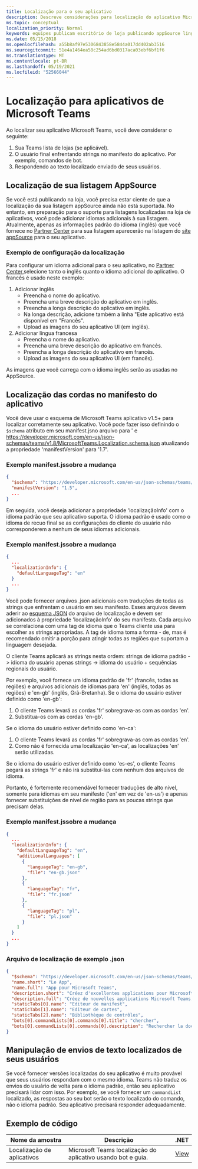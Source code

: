 ```yaml
---
title: Localização para o seu aplicativo
description: Descreve considerações para localização do aplicativo Microsoft Teams.
ms.topic: conceptual
localization_priority: Normal
keywords: equipes publicam escritório de loja publicando appSource linguagem de localização
ms.date: 05/15/2018
ms.openlocfilehash: a55b8af97e5306843858e5844a017dd402ab3516
ms.sourcegitcommit: 51e4a1464ea58c254ad6bd0317aca03ebf6bf1f6
ms.translationtype: MT
ms.contentlocale: pt-BR
ms.lasthandoff: 05/19/2021
ms.locfileid: "52566044"
---
```

# <a name="localization-for-microsoft-teams-apps"></a>Localização para aplicativos de Microsoft Teams

Ao localizar seu aplicativo Microsoft Teams, você deve considerar o seguinte:

1. Sua Teams lista de lojas (se aplicável).
1. O usuário final enfrentando strings no manifesto do aplicativo. Por exemplo, comandos de bot.
1. Respondendo ao texto localizado enviado de seus usuários.

## <a name="localizing-your-appsource-listing"></a>Localização de sua listagem AppSource

Se você está publicando na loja, você precisa estar ciente de que a localização da sua listagem appSource ainda não está suportada. No entanto, em preparação para o suporte para listagens localizadas na loja de aplicativos, você pode adicionar idiomas adicionais à sua listagem. Atualmente, apenas as informações padrão do idioma (inglês) que você fornece no [Partner Center](/office/dev/store/submit-to-appsource-via-partner-center) para sua listagem aparecerão na listagem do [site appSource](https://appsource.microsoft.com/marketplace/apps?product=office%3Bteams&page=1) para o seu aplicativo.

### <a name="example-of-configuring-localization"></a>Exemplo de configuração da localização

Para configurar um idioma adicional para o seu aplicativo, no [Partner Center,](/office/dev/store/submit-to-appsource-via-partner-center)selecione tanto o inglês quanto o idioma adicional do aplicativo. O francês é usado neste exemplo:

1. Adicionar inglês
    * Preencha o nome do aplicativo.
    * Preencha uma breve descrição do aplicativo em inglês.
    * Preencha a longa descrição do aplicativo em inglês.
    * Na longa descrição, adicione também a linha "Este aplicativo está disponível em "Francês".
    * Upload as imagens do seu aplicativo UI (em inglês).
2. Adicionar língua francesa
    * Preencha o nome do aplicativo.
    * Preencha uma breve descrição do aplicativo em francês.
    * Preencha a longa descrição do aplicativo em francês.
    * Upload as imagens do seu aplicativo UI (em francês).

As imagens que você carrega com o idioma inglês serão as usadas no AppSource.

## <a name="localizing-the-strings-in-your-app-manifest"></a>Localização das cordas no manifesto do aplicativo

Você deve usar o esquema de Microsoft Teams aplicativo v1.5+ para localizar corretamente seu aplicativo. Você pode fazer isso definindo o `$schema` atributo em seu manifest.jsno arquivo para ' e https://developer.microsoft.com/en-us/json-schemas/teams/v1.8/MicrosoftTeams.Localization.schema.json atualizando a propriedade 'manifestVersion' para '1.7'.

### <a name="example-manifestjson-change"></a>Exemplo manifest.jssobre a mudança

```json
{
  "$schema": "https://developer.microsoft.com/en-us/json-schemas/teams/v1.8/MicrosoftTeams.Localization.schema.json",
  "manifestVersion": "1.5",
  ...
}
```

Em seguida, você deseja adicionar a propriedade 'localizaçãoInfo' com o idioma padrão que seu aplicativo suporta. O idioma padrão é usado como o idioma de recuo final se as configurações do cliente do usuário não corresponderem a nenhum de seus idiomas adicionais.

### <a name="example-manifestjson-change"></a>Exemplo manifest.jssobre a mudança

```json
{
  ...
  "localizationInfo": {
    "defaultLanguageTag": "en"
  }
  ...
}
```

Você pode fornecer arquivos .json adicionais com traduções de todas as strings que enfrentam o usuário em seu manifesto. Esses arquivos devem aderir ao [esquema JSON](../../resources/schema/localization-schema.md) do arquivo de localização e devem ser adicionados à propriedade 'localizaçãoInfo' do seu manifesto. Cada arquivo se correlaciona com uma tag de idioma que o Teams cliente usa para escolher as strings apropriadas. A tag de idioma toma a forma <language> - <region> de, mas é recomendado omitir a <region> porção para atingir todas as regiões que suportam a linguagem desejada.

O cliente Teams aplicará as strings nesta ordem: strings de idioma padrão -> idioma do usuário apenas strings -> idioma do usuário + sequências regionais do usuário.

Por exemplo, você fornece um idioma padrão de 'fr' (francês, todas as regiões) e arquivos adicionais de idiomas para 'en' (inglês, todas as regiões) e 'en-gb' (inglês, Grã-Bretanha). Se o idioma do usuário estiver definido como 'en-gb':

1. O cliente Teams levará as cordas 'fr' sobregrava-as com as cordas 'en'.
2. Substitua-os com as cordas 'en-gb'.

Se o idioma do usuário estiver definido como 'en-ca': 

1. O cliente Teams levará as cordas 'fr' sobregrava-as com as cordas 'en'.
2. Como não é fornecida uma localização 'en-ca', as localizações 'en' serão utilizadas.

Se o idioma do usuário estiver definido como 'es-es', o cliente Teams pegará as strings 'fr' e não irá substituí-las com nenhum dos arquivos de idioma.

Portanto, é fortemente recomendável fornecer traduções de alto nível, somente para idiomas em seu manifesto ('en' em vez de 'en-us') e apenas fornecer substituições de nível de região para as poucas strings que precisam delas.

### <a name="example-manifestjson-change"></a>Exemplo manifest.jssobre a mudança

```json
{
  ...
  "localizationInfo": {
    "defaultLanguageTag": "en",
    "additionalLanguages": [
      {
        "languageTag": "en-gb",
        "file": "en-gb.json"
      },
      {
        "languageTag": "fr",
        "file": "fr.json"
      },
      {
        "languageTag": "pl",
        "file": "pl.json"
      }
    ]
  }
  ...
}
```

### <a name="example-localization-json-file"></a>Arquivo de localização de exemplo .json

```json
{
  "$schema": "https://developer.microsoft.com/en-us/json-schemas/teams/v1.8/MicrosoftTeams.Localization.schema.json",
  "name.short": "Le App",
  "name.full": "App pour Microsoft Teams",
  "description.short": "Créez d'excellentes applications pour Microsoft Teams avec App.",
  "description.full": "Créez de nouvelles applications Microsoft Teams, concevez et prévisualisez des cartes bot, et explorez la documentation avec App.",
  "staticTabs[0].name": "Editeur de manifest",
  "staticTabs[1].name": "Editeur de cartes",
  "staticTabs[2].name": "Bibliothèque de contrôles",
  "bots[0].commandLists[0].commands[0].title": "chercher",
  "bots[0].commandLists[0].commands[0].description": "Rechercher la documentation Teams pertinente"
}
```

## <a name="handling-localized-text-submissions-from-your-users"></a>Manipulação de envios de texto localizados de seus usuários

Se você fornecer versões localizadas do seu aplicativo é muito provável que seus usuários respondam com o mesmo idioma. Teams não traduz os envios do usuário de volta para o idioma padrão, então seu aplicativo precisará lidar com isso. Por exemplo, se você fornecer um `commandList` localizado, as respostas ao seu bot serão o texto localizado do comando, não o idioma padrão. Seu aplicativo precisará responder adequadamente.

## <a name="code-sample"></a>Exemplo de código

| Nome da amostra | Descrição | .NET |
|-------------|-------------|------|
| Localização de aplicativos | Microsoft Teams localização do aplicativo usando bot e guia. | [View](https://github.com/OfficeDev/Microsoft-Teams-Samples/tree/main/samples/app-localization/csharp) |


